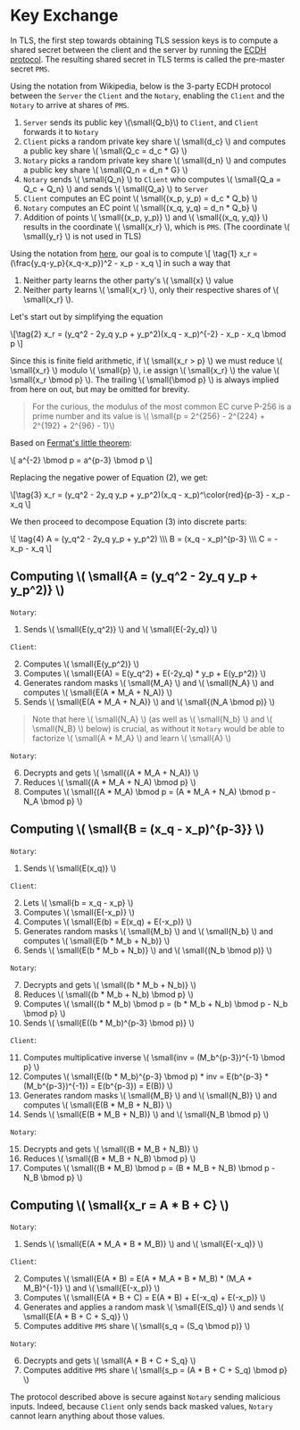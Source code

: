 # Key Exchange

In TLS, the first step towards obtaining TLS session keys is to compute a shared secret between the client and the server by running the [ECDH protocol](https://en.wikipedia.org/wiki/Elliptic-curve_Diffie–Hellman). The resulting shared secret in TLS terms is called the pre-master secret `PMS`.

Using the notation from Wikipedia, below is the 3-party ECDH protocol between the `Server` the `Client` and the `Notary`, enabling the `Client` and the `Notary` to arrive at shares of `PMS`.


1. `Server` sends its public key \\(\small{Q_b}\\) to `Client`, and `Client` forwards it to `Notary`
2. `Client` picks a random private key share \\( \small{d_c} \\) and computes a public key share \\( \small{Q_c = d_c * G} \\)
3. `Notary` picks a random private key share \\( \small{d_n} \\) and computes a public key share \\( \small{Q_n = d_n * G} \\)
4. `Notary` sends \\( \small{Q_n} \\) to `Client` who computes \\( \small{Q_a = Q_c + Q_n} \\) and sends \\( \small{Q_a} \\) to `Server`
5. `Client` computes an EC point \\( \small{(x_p, y_p) = d_c * Q_b} \\)
6. `Notary` computes an EC point \\( \small{(x_q, y_q) = d_n * Q_b} \\)
7. Addition of points \\( \small{(x_p, y_p)} \\) and \\( \small{(x_q, y_q)} \\) results in the coordinate \\( \small{x_r} \\), which is `PMS`. (The coordinate \\( \small{y_r} \\) is not used in TLS)


Using the notation from [here](https://en.wikipedia.org/wiki/Elliptic_curve_point_multiplication#Point_addition), our goal is to compute
\\[ \tag{1} x_r = (\frac{y_q-y_p}{x_q-x_p})^2 - x_p - x_q \\]
in such a way that
1. Neither party learns the other party's \\( \small{x} \\) value
2. Neither party learns \\( \small{x_r} \\), only their respective shares of \\( \small{x_r} \\).

Let's start out by simplifying the equation

\\[\tag{2} x_r = (y_q^2 - 2y_q y_p + y_p^2)(x_q - x_p)^{-2} - x_p - x_q \bmod p \\]

Since this is finite field arithmetic, if \\( \small{x_r > p} \\) we must reduce \\( \small{x_r} \\) modulo \\( \small{p} \\), i.e assign \\( \small{x_r} \\) the value \\( \small{x_r \bmod p} \\). The trailing \\( \small{\bmod p} \\) is always implied from here on out, but may be omitted for brevity.

> For the curious, the modulus of the most common EC curve P-256 is a prime number and its value is \\( \small{p = 2^{256} - 2^{224} + 2^{192} + 2^{96} - 1}\\)

Based on [Fermat's little theorem](https://en.wikipedia.org/wiki/Fermat's_little_theorem):

\\[ a^{-2} \bmod p = a^{p-3} \bmod p \\]

Replacing the negative power of Equation (2), we get:

\\[\tag{3} x_r = (y_q^2 - 2y_q y_p + y_p^2)(x_q - x_p)^\color{red}{p-3} - x_p - x_q \\]

We then proceed to decompose Equation (3) into discrete parts:

\\[ \tag{4} A = (y_q^2 - 2y_q y_p + y_p^2) \\\\\\
B = (x_q - x_p)^{p-3} \\\\\\
C = - x_p - x_q \\]

## Computing \\( \small{A = (y_q^2 - 2y_q y_p + y_p^2)} \\)

`Notary`:

1. Sends \\( \small{E(y_q^2)} \\) and \\( \small{E(-2y_q)} \\)

`Client`:

2. Computes \\( \small{E(y_p^2)} \\)
3. Computes \\( \small{E(A) = E(y_q^2) + E(-2y_q) * y_p + E(y_p^2)} \\)
4. Generates random masks \\( \small{M_A} \\) and \\( \small{N_A} \\) and computes \\( \small{E(A * M_A + N_A)} \\)
5. Sends \\( \small{E(A * M_A + N_A)} \\) and \\( \small{(N_A \bmod p)} \\)

> Note that here \\( \small{N_A} \\) (as well as \\( \small{N_b} \\) and \\( \small{N_B} \\) below) is crucial, as without it `Notary` would be able to factorize \\( \small{A * M_A} \\) and learn \\( \small{A} \\)

`Notary`:

6. Decrypts and gets \\( \small{(A * M_A + N_A)} \\)
7. Reduces \\( \small{(A * M_A + N_A) \bmod p} \\)
8. Computes \\( \small{(A * M_A) \bmod p = (A * M_A + N_A) \bmod p - N_A \bmod p} \\)

## Computing \\( \small{B = (x_q - x_p)^{p-3}} \\)

`Notary`:

1. Sends \\( \small{E(x_q)} \\)

`Client`:

2. Lets \\( \small{b = x_q - x_p} \\)
3. Computes \\( \small{E(-x_p)} \\)
4. Computes \\( \small{E(b) = E(x_q) + E(-x_p)} \\)
5. Generates random masks \\( \small{M_b} \\) and \\( \small{N_b} \\) and computes \\( \small{E(b * M_b + N_b)} \\)
6. Sends \\( \small{E(b * M_b + N_b)} \\) and \\( \small{(N_b \bmod p)} \\)

`Notary`:

7. Decrypts and gets \\( \small{(b * M_b + N_b)} \\)
8. Reduces \\( \small{(b * M_b + N_b) \bmod p} \\)
9. Computes \\( \small{(b * M_b) \bmod p = (b * M_b + N_b) \bmod p - N_b \bmod p} \\)
10. Sends \\( \small{E((b * M_b)^{p-3} \bmod p)} \\)

`Client`:

11.  Computes multiplicative inverse \\( \small{inv = (M_b^{p-3})^{-1} \bmod p} \\)
12.  Computes \\( \small{E((b * M_b)^{p-3} \bmod p) * inv = E(b^{p-3} * (M_b^{p-3})^{-1}) = E(b^{p-3}) = E(B)} \\)
13.  Generates random masks \\( \small{M_B} \\) and \\( \small{N_B)} \\) and computes \\( \small{E(B * M_B + N_B)} \\)
14.  Sends \\( \small{E(B * M_B + N_B)} \\) and \\( \small{N_B \bmod p} \\)

`Notary`:

15. Decrypts and gets \\( \small{(B * M_B + N_B)} \\)
16. Reduces \\( \small{(B * M_B + N_B) \bmod p} \\)
17. Computes \\( \small{(B * M_B) \bmod p = (B * M_B + N_B) \bmod p - N_B \bmod p} \\)

## Computing \\( \small{x_r = A * B + C} \\)

`Notary`:

1. Sends \\( \small{E(A * M_A * B * M_B)} \\) and \\( \small{E(-x_q)} \\)

`Client`:

2. Computes \\( \small{E(A * B) = E(A * M_A * B * M_B) * (M_A * M_B)^{-1}} \\) and \\( \small{E(-x_p)} \\)
3. Computes \\( \small{E(A * B + C) = E(A * B) + E(-x_q) + E(-x_p)} \\)
4. Generates and applies a random mask \\( \small{E(S_q)} \\) and sends \\( \small{E(A * B + C + S_q)} \\)
5. Computes additive `PMS` share \\( \small{s_q = (S_q \bmod p)} \\)

`Notary`:

6. Decrypts and gets \\( \small{A * B + C + S_q} \\)
7. Computes additive `PMS` share \\( \small{s_p = (A * B + C + S_q) \bmod p} \\)

The protocol described above is secure against `Notary` sending malicious inputs. Indeed, because `Client` only sends back masked values, `Notary` cannot learn anything about those values.